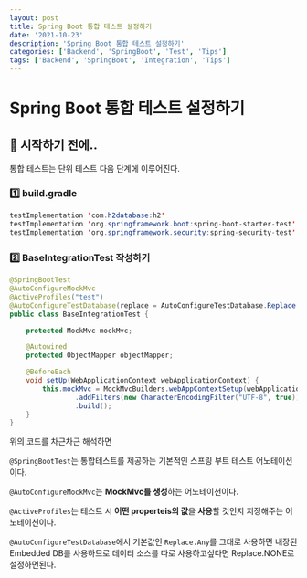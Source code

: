 ```yaml
---
layout: post
title: Spring Boot 통합 테스트 설정하기
date: '2021-10-23'
description: 'Spring Boot 통합 테스트 설정하기'
categories: ['Backend', 'SpringBoot', 'Test', 'Tips']
tags: ['Backend', 'SpringBoot', 'Integration', 'Tips']
---
```

# Spring Boot 통합 테스트 설정하기



## 🎊 시작하기 전에..

통합 테스트는 단위 테스트 다음 단계에 이루어진다.



### 1️⃣ build.gradle

```java
testImplementation 'com.h2database:h2' 									//테스트 데이터베이스
testImplementation 'org.springframework.boot:spring-boot-starter-test'	//스프링 테스트
testImplementation 'org.springframework.security:spring-security-test'	//보안 테스트
```



### 2️⃣ BaseIntegrationTest 작성하기

```java
@SpringBootTest
@AutoConfigureMockMvc
@ActiveProfiles("test")
@AutoConfigureTestDatabase(replace = AutoConfigureTestDatabase.Replace.NONE)
public class BaseIntegrationTest {

    protected MockMvc mockMvc;

    @Autowired
    protected ObjectMapper objectMapper;

    @BeforeEach
    void setUp(WebApplicationContext webApplicationContext) {
        this.mockMvc = MockMvcBuilders.webAppContextSetup(webApplicationContext)
                .addFilters(new CharacterEncodingFilter("UTF-8", true)) // 필터 추가
                .build();
    }
}
```

위의 코드를 차근차근 해석하면

`@SpringBootTest`는 통합테스트를 제공하는 기본적인 스프링 부트 테스트 어노테이션이다.

`@AutoConfigureMockMvc`는 **MockMvc를 생성**하는 어노테이션이다.

`@ActiveProfiles`는 테스트 시 **어떤 properteis의 값**을 **사용**할 것인지 지정해주는 어노테이션이다.

`@AutoConfigureTestDatabase`에서 기본값인 `Replace.Any`를 그대로 사용하면 내장된 Embedded DB를 사용하므로 데이터 소스를 따로 사용하고싶다면 Replace.NONE로 설정하면된다.